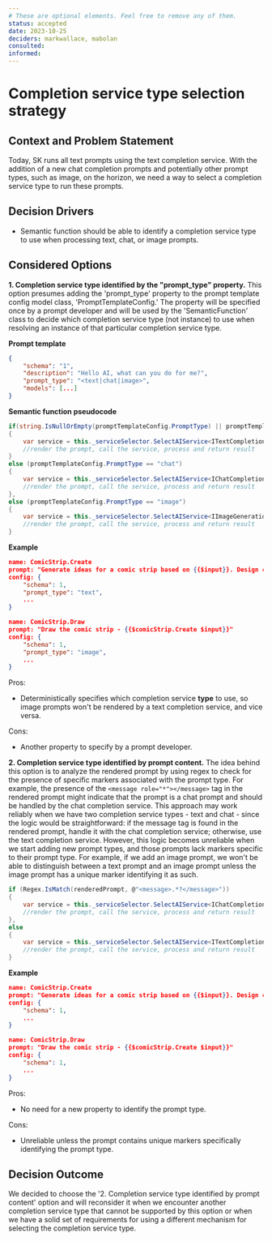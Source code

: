 ```yaml
---
# These are optional elements. Feel free to remove any of them.
status: accepted
date: 2023-10-25
deciders: markwallace, mabolan
consulted:
informed:
---
```

# Completion service type selection strategy

## Context and Problem Statement
Today, SK runs all text prompts using the text completion service. With the addition of a new chat completion prompts and potentially other prompt types, such as image, on the horizon, we need a way to select a completion service type to run these prompts.

<!-- This is an optional element. Feel free to remove. -->
## Decision Drivers
* Semantic function should be able to identify a completion service type to use when processing text, chat, or image prompts.

## Considered Options
**1. Completion service type identified by the "prompt_type" property.** This option presumes adding the 'prompt_type' property to the prompt template config model class, 'PromptTemplateConfig.' The property will be specified once by a prompt developer and will be used by the 'SemanticFunction' class to decide which completion service type (not instance) to use when resolving an instance of that particular completion service type.

**Prompt template**
```json
{
    "schema": "1",
    "description": "Hello AI, what can you do for me?",
    "prompt_type": "<text|chat|image>",
    "models": [...]
}
```

**Semantic function pseudocode**
```csharp
if(string.IsNullOrEmpty(promptTemplateConfig.PromptType) || promptTemplateConfig.PromptType == "text")
{
    var service = this._serviceSelector.SelectAIService<ITextCompletion>(context.ServiceProvider, this._modelSettings);
    //render the prompt, call the service, process and return result
} 
else (promptTemplateConfig.PromptType == "chat")
{
    var service = this._serviceSelector.SelectAIService<IChatCompletion>(context.ServiceProvider, this._modelSettings);
    //render the prompt, call the service, process and return result
},
else (promptTemplateConfig.PromptType == "image")
{
    var service = this._serviceSelector.SelectAIService<IImageGeneration>(context.ServiceProvider, this._modelSettings);
    //render the prompt, call the service, process and return result
}
```

**Example**

```json
name: ComicStrip.Create
prompt: "Generate ideas for a comic strip based on {{$input}}. Design characters, develop the plot, ..."
config: {
	"schema": 1,
	"prompt_type": "text",
	...
}

name: ComicStrip.Draw
prompt: "Draw the comic strip - {{$comicStrip.Create $input}}"
config: {
	"schema": 1,
	"prompt_type": "image",
	...
}
```

Pros:
 - Deterministically specifies which completion service **type** to use, so image prompts won't be rendered by a text completion service, and vice versa.

Cons:
 - Another property to specify by a prompt developer.



**2. Completion service type identified by prompt content.** The idea behind this option is to analyze the rendered prompt by using regex to check for the presence of specific markers associated with the prompt type. For example, the presence of the `<message role="*"></message>` tag in the rendered prompt might indicate that the prompt is a chat prompt and should be handled by the chat completion service. This approach may work reliably when we have two completion service types - text and chat - since the logic would be straightforward: if the message tag is found in the rendered prompt, handle it with the chat completion service; otherwise, use the text completion service. However, this logic becomes unreliable when we start adding new prompt types, and those prompts lack markers specific to their prompt type. For example, if we add an image prompt, we won't be able to distinguish between a text prompt and an image prompt unless the image prompt has a unique marker identifying it as such.

```csharp
if (Regex.IsMatch(renderedPrompt, @"<message>.*?</message>"))
{
    var service = this._serviceSelector.SelectAIService<IChatCompletion>(context.ServiceProvider, this._modelSettings);
    //render the prompt, call the service, process and return result
},
else
{
    var service = this._serviceSelector.SelectAIService<ITextCompletion>(context.ServiceProvider, this._modelSettings);
    //render the prompt, call the service, process and return result
}
```

**Example**

```json
name: ComicStrip.Create
prompt: "Generate ideas for a comic strip based on {{$input}}. Design characters, develop the plot, ..."
config: {
	"schema": 1,
	...
}

name: ComicStrip.Draw
prompt: "Draw the comic strip - {{$comicStrip.Create $input}}"
config: {
	"schema": 1,
	...
}
```
Pros:
- No need for a new property to identify the prompt type.

Cons:
- Unreliable unless the prompt contains unique markers specifically identifying the prompt type.

## Decision Outcome
We decided to choose the '2. Completion service type identified by prompt content' option and will reconsider it when we encounter another completion service type that cannot be supported by this option or when we have a solid set of requirements for using a different mechanism for selecting the completion service type.
